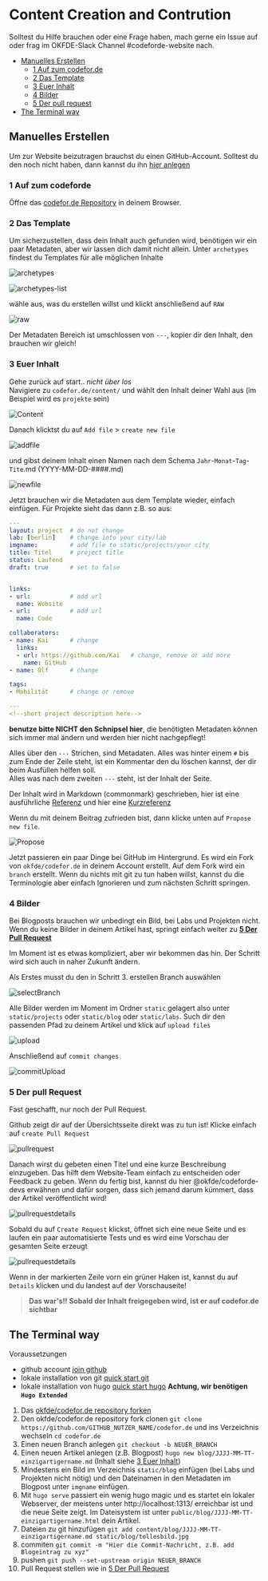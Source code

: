 # Content Creation and Contrution

Solltest du Hilfe brauchen oder eine Frage haben, mach gerne ein Issue auf oder frag im OKFDE-Slack Channel #codeforde-website nach.

- [Manuelles Erstellen](#manuelles-erstellen)
  - [1 Auf zum codefor.de](#1-auf-zum-codeforde)
  - [2 Das Template](#2-das-template)
  - [3 Euer Inhalt](#3-euer-inhalt)
  - [4 Bilder](#4-bilder)
  - [5 Der pull request](#5-der-pull-request)  
- [The Terminal way](#the-terminal-way)

## Manuelles Erstellen

Um zur Website beizutragen brauchst du einen GitHub-Account. Solltest du den noch nicht haben, dann kannst du ihn [hier anlegen](https://github.com/join)

### 1 Auf zum codeforde

Öffne das  [codefor.de Repository](https://github.com/okfde/codefor.de) in deinem Browser.

### 2 Das Template

Um sicherzustellen, dass dein Inhalt auch gefunden wird, benötigen wir ein paar Metadaten, aber wir lassen dich damit nicht allein. Unter `archetypes` findest du Templates für alle möglichen Inhalte  

![archetypes](cc/archetypes.png)  
  
![archetypes-list](cc/archetypes-list.png)  
  
wähle aus, was du erstellen willst und klickt anschließend auf `RAW`  
  
![raw](cc/raw.png)  
  
Der Metadaten Bereich ist umschlossen von `---`, kopier dir den Inhalt, den brauchen wir gleich!

### 3 Euer Inhalt

Gehe zurück auf start.. *nicht über los*  
Navigiere zu `codefor.de/content/` und wählt den Inhalt deiner Wahl aus (im Beispiel wird es `projekte` sein)  
  
![Content](cc/content.png)

Danach klicktst du auf `Add file` > `create new file`  
  
![addfile](cc/addfile.png)

und gibst deinem Inhalt einen Namen nach dem Schema `Jahr`-`Monat`-`Tag`-`Tite`.md (YYYY-MM-DD-####.md)  
  
![newfile](cc/newfile.png)

Jetzt brauchen wir die Metadaten aus dem Template wieder, einfach einfügen.
Für Projekte sieht das dann z.B. so aus:

``` yaml
---
layout: project  # do not change
lab: [berlin]    # change into your city/lab
imgname:         # add file to static/projects/your city
title: Titel     # project title
status: Laufend
draft: true      # set to false


links:
- url:           # add url
  name: Website
- url:           # add url
  name: Code

collaborators:
- name: Kai      # change
  links:
  - url: https://github.com/Kai   # change, remove or add more
    name: GitHub
- name: Olf      # change

tags:
- Mobilität      # change or remove

---
<!--short project description here-->
```

**benutze bitte NICHT den Schnipsel hier**, die benötigten Metadaten können sich immer mal ändern und werden hier nicht nachgepflegt!

Alles über den `---` Strichen, sind Metadaten.
Alles was hinter einem `#` bis zum Ende der Zeile steht, ist ein Kommentar den du löschen kannst, der dir beim Ausfüllen helfen soll.  
Alles was nach dem zweiten `---` steht, ist der Inhalt der Seite.

Der Inhalt wird in Markdown (commonmark) geschrieben, hier ist eine ausführliche [Referenz](https://spec.commonmark.org/0.29/) und hier eine [Kurzreferenz](https://commonmark.org/help/)

Wenn du mit deinem Beitrag zufrieden bist, dann klicke unten auf `Propose new file`.  
  
![Propose](cc/Propose.png)  
  
Jetzt passieren ein paar Dinge bei GitHub im Hintergrund. Es wird ein Fork von `okfde/codefor.de` in deinem Account erstellt. Auf dem Fork wird ein `branch` erstellt. Wenn du nichts mit git zu tun haben willst, kannst du die Terminologie aber einfach Ignorieren und zum nächsten Schritt springen.

### 4 Bilder

Bei Blogposts brauchen wir unbedingt ein Bild, bei Labs und Projekten nicht.
Wenn du keine Bilder in deinem Artikel hast, springt einfach weiter zu **[5 Der Pull Request](#5-der-pull-request)**

Im Moment ist es etwas kompliziert, aber wir bekommen das hin. Der Schritt wird sich auch in naher Zukunft ändern.  

Als Erstes musst du den in Schritt 3. erstellen Branch auswählen  
  
![selectBranch](cc/selectBranch.png)

Alle Bilder werden im Moment im Ordner `static` gelagert also unter `static/projects` oder `static/blog` oder `static/labs`. Such dir den passenden Pfad zu deinem Artikel und klick auf `upload files`  
  
![upload](cc/upload.png)

Anschließend auf `commit changes`  
  
![commitUpload](cc/commitUpload.png)

### 5 Der pull Request

Fast geschafft, nur noch der Pull Request.  

Github zeigt dir auf der Übersichtsseite direkt was zu tun ist! Klicke einfach auf `create Pull Request`  
  
![pullrequest](cc/pr.png)

Danach wirst du gebeten einen Titel und eine kurze Beschreibung einzugeben. Das hilft dem Website-Team einfach zu entscheiden oder Feedback zu geben.
Wenn du fertig bist, kannst du hier @okfde/codeforde-devs erwähnen und dafür sorgen, dass sich jemand darum kümmert, dass der Artikel veröffentlicht wird!
  
![pullrequestdetails](cc/pr2.png)

Sobald du auf `Create Request` klickst, öffnet sich eine neue Seite und es laufen ein paar automatisierte Tests und es wird eine Vorschau der gesamten Seite erzeugt

![pullrequestdetails](cc/details.png)

Wenn in der markierten Zeile vorn ein grüner Haken ist, kannst du auf `Details` klicken und du landest auf der Vorschauseite!

> **Das war's!! Sobald der Inhalt freigegeben wird, ist er auf codefor.de sichtbar**

## The Terminal way

Voraussetzungen

- github account [join github](https://git-scm.com/book/de/v2/GitHub-Einrichten-und-Konfigurieren-eines-Kontos)
- lokale installation von git [quick start git](https://git-scm.com/book/en/v2/Getting-Started-Installing-Git)
- lokale installation von hugo [quick start hugo](https://gohugo.io/getting-started/installing/) **Achtung, wir benötigen `Hugo Extended`**

1. Das [okfde/codefor.de repository forken](https://git-scm.com/book/de/v2/GitHub-Mitwirken-an-einem-Projekt)
2. Den okfde/codefor.de repository fork clonen `git clone https://github.com/GITHUB_NUTZER_NAME/codefor.de` und ins Verzeichnis wechseln `cd codefor.de`
3. Einen neuen Branch anlegen `git checkout -b NEUER_BRANCH`
4. Einen neuen Artikel anlegen (z.B. Blogpost) `hugo new blog/JJJJ-MM-TT-einzigartigername.md` (Inhalt siehe [3 Euer Inhalt](#3-euer-inhalt))
5. Mindestens ein Bild im Verzeichnis `static/blog` einfügen (bei Labs und Projekten nicht nötig) und den Dateinamen in den Metadaten im Blogpost unter `imgname` einfügen.
6. Mit `hugo serve` passiert ein wenig hugo magic und es startet ein lokaler Webserver, der meistens unter http://localhost:1313/ erreichbar ist und die neue Seite zeigt. Im Dateisystem ist unter `public/blog/JJJJ-MM-TT-einzigartigername.html` dein Artikel.
7. Dateien zu git hinzufügen `git add content/blog/JJJJ-MM-TT-einzigartigername.md static/blog/tollesbild.jpg`
8. commiten `git commit -m "Hier die Commit-Nachricht, z.B. add Blogeintrag zu xyz"`
9. pushen `git push --set-upstream origin NEUER_BRANCH`
10. Pull Request stellen wie in [5 Der Pull Request](#5-der-pull-request)
